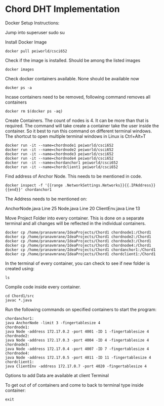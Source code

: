 # Chord DHT Implementation

Docker Setup Instructions:

Jump into superuser
    sudo su

Install Docker Image

    docker pull peiworld/csci652

Check if the image is installed. Should be among the listed images

    docker images

Check docker containers available. None should be available now

    docker ps -a

Incase containers need to be removed, following command removes all containers

    docker rm $(docker ps -aq)

Create Containers. The count of nodes is 4. It can be more than that is required.
The command will take create a container take the user inside the container.
So it best to run this command on different terminal windows.
The shortcut to open multiple terminal windows in Linux is Ctrl+Alt+T

    docker run -it --name=chordnode1 peiworld/csci652
    docker run -it --name=chordnode2 peiworld/csci652
    docker run -it --name=chordnode3 peiworld/csci652
    docker run -it --name=chordnode4 peiworld/csci652
    docker run -it --name=chordanchor1 peiworld/csci652
    docker run -it --name=chordclient1 peiworld/csci652

Find address of Anchor Node. This needs to be mentioned in code. 

    docker inspect -f '{{range .NetworkSettings.Networks}}{{.IPAddress}}{{end}}' chordanchor1

The Address needs to be mentioned on:

AnchorNode.java Line 25
Node.java Line 20
ClientEnv.java Line 13

Move Project Folder into every container. This is done on a separate terminal and all changes will be reflected in the individual containers.

    docker cp /home/pranavmrane/IdeaProjects/Chord1 chordnode1:/Chord1
    docker cp /home/pranavmrane/IdeaProjects/Chord1 chordnode2:/Chord1
    docker cp /home/pranavmrane/IdeaProjects/Chord1 chordnode3:/Chord1
    docker cp /home/pranavmrane/IdeaProjects/Chord1 chordnode4:/Chord1
    docker cp /home/pranavmrane/IdeaProjects/Chord1 chordanchor1:/Chord1
    docker cp /home/pranavmrane/IdeaProjects/Chord1 chordclient1:/Chord1

In the terminal of every container, you can check to see if new folder is created using:

    ls

Compile code inside every container.

    cd Chord1/src
    javac *.java

Run the following commands on specified containers to start the program:

	chordanchor1:
	java AnchorNode -limit 3 -fingertablesize 4
	chordnode1:
	java Node -address 172.17.0.2 -port 4001 -ID 1 -fingertablesize 4
	chordnode2:
	java Node -address 172.17.0.3 -port 4004 -ID 4 -fingertablesize 4
	chordnode3:
	java Node -address 172.17.0.4 -port 4007 -ID 7 -fingertablesize 4
	chordnode4:
	java Node -address 172.17.0.5 -port 4011 -ID 11 -fingertablesize 4
	chordclient1:
	java ClientEnv -address 172.17.0.7 -port 4020 -fingertablesize 4

Options to add Data are available at client Terminal

To get out of of containers and come to back to terminal type inside container:

    exit